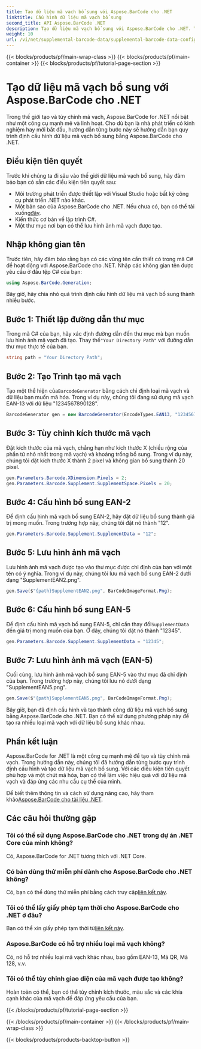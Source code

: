 ```yaml
---
title: Tạo dữ liệu mã vạch bổ sung với Aspose.BarCode cho .NET
linktitle: Cấu hình dữ liệu mã vạch bổ sung
second_title: API Aspose.BarCode .NET
description: Tạo dữ liệu mã vạch bổ sung với Aspose.BarCode cho .NET. Tùy chỉnh mã vạch EAN-2 và EAN-5 một cách dễ dàng. Hướng dẫn từng bước dành cho nhà phát triển .NET.
weight: 10
url: /vi/net/supplemental-barcode-data/supplemental-barcode-data-configuration/
---
```


{{< blocks/products/pf/main-wrap-class >}}
{{< blocks/products/pf/main-container >}}
{{< blocks/products/pf/tutorial-page-section >}}

# Tạo dữ liệu mã vạch bổ sung với Aspose.BarCode cho .NET


Trong thế giới tạo và tùy chỉnh mã vạch, Aspose.BarCode for .NET nổi bật như một công cụ mạnh mẽ và linh hoạt. Cho dù bạn là nhà phát triển có kinh nghiệm hay mới bắt đầu, hướng dẫn từng bước này sẽ hướng dẫn bạn quy trình định cấu hình dữ liệu mã vạch bổ sung bằng Aspose.BarCode cho .NET. 

## Điều kiện tiên quyết

Trước khi chúng ta đi sâu vào thế giới dữ liệu mã vạch bổ sung, hãy đảm bảo bạn có sẵn các điều kiện tiên quyết sau:

- Môi trường phát triển được thiết lập với Visual Studio hoặc bất kỳ công cụ phát triển .NET nào khác.
-  Một bản sao của Aspose.BarCode cho .NET. Nếu chưa có, bạn có thể tải xuống[đây](https://releases.aspose.com/barcode/net/).
- Kiến thức cơ bản về lập trình C#.
- Một thư mục nơi bạn có thể lưu hình ảnh mã vạch được tạo.

## Nhập không gian tên

Trước tiên, hãy đảm bảo rằng bạn có các vùng tên cần thiết có trong mã C# để hoạt động với Aspose.BarCode cho .NET. Nhập các không gian tên được yêu cầu ở đầu tệp C# của bạn:

```csharp
using Aspose.BarCode.Generation;
```

Bây giờ, hãy chia nhỏ quá trình định cấu hình dữ liệu mã vạch bổ sung thành nhiều bước.

## Bước 1: Thiết lập đường dẫn thư mục

 Trong mã C# của bạn, hãy xác định đường dẫn đến thư mục mà bạn muốn lưu hình ảnh mã vạch đã tạo. Thay thế`"Your Directory Path"` với đường dẫn thư mục thực tế của bạn.

```csharp
string path = "Your Directory Path";
```

## Bước 2: Tạo Trình tạo mã vạch

 Tạo một thể hiện của`BarcodeGenerator` bằng cách chỉ định loại mã vạch và dữ liệu bạn muốn mã hóa. Trong ví dụ này, chúng tôi đang sử dụng mã vạch EAN-13 với dữ liệu "1234567890128".

```csharp
BarcodeGenerator gen = new BarcodeGenerator(EncodeTypes.EAN13, "1234567890128");
```

## Bước 3: Tùy chỉnh kích thước mã vạch

Đặt kích thước của mã vạch, chẳng hạn như kích thước X (chiều rộng của phần tử nhỏ nhất trong mã vạch) và khoảng trống bổ sung. Trong ví dụ này, chúng tôi đặt kích thước X thành 2 pixel và không gian bổ sung thành 20 pixel.

```csharp
gen.Parameters.Barcode.XDimension.Pixels = 2;
gen.Parameters.Barcode.Supplement.SupplementSpace.Pixels = 20;
```

## Bước 4: Cấu hình bổ sung EAN-2

Để định cấu hình mã vạch bổ sung EAN-2, hãy đặt dữ liệu bổ sung thành giá trị mong muốn. Trong trường hợp này, chúng tôi đặt nó thành "12". 

```csharp
gen.Parameters.Barcode.Supplement.SupplementData = "12";
```

## Bước 5: Lưu hình ảnh mã vạch

Lưu hình ảnh mã vạch được tạo vào thư mục được chỉ định của bạn với một tên có ý nghĩa. Trong ví dụ này, chúng tôi lưu mã vạch bổ sung EAN-2 dưới dạng "SupplementEAN2.png".

```csharp
gen.Save($"{path}SupplementEAN2.png", BarCodeImageFormat.Png);
```

## Bước 6: Cấu hình bổ sung EAN-5

 Để định cấu hình mã vạch bổ sung EAN-5, chỉ cần thay đổi`SupplementData` đến giá trị mong muốn của bạn. Ở đây, chúng tôi đặt nó thành "12345".

```csharp
gen.Parameters.Barcode.Supplement.SupplementData = "12345";
```

## Bước 7: Lưu hình ảnh mã vạch (EAN-5)

Cuối cùng, lưu hình ảnh mã vạch bổ sung EAN-5 vào thư mục đã chỉ định của bạn. Trong trường hợp này, chúng tôi lưu nó dưới dạng "SupplementEAN5.png".

```csharp
gen.Save($"{path}SupplementEAN5.png", BarCodeImageFormat.Png);
```

Bây giờ, bạn đã định cấu hình và tạo thành công dữ liệu mã vạch bổ sung bằng Aspose.BarCode cho .NET. Bạn có thể sử dụng phương pháp này để tạo ra nhiều loại mã vạch với dữ liệu bổ sung khác nhau.

## Phần kết luận

Aspose.BarCode for .NET là một công cụ mạnh mẽ để tạo và tùy chỉnh mã vạch. Trong hướng dẫn này, chúng tôi đã hướng dẫn từng bước quy trình định cấu hình và tạo dữ liệu mã vạch bổ sung. Với các điều kiện tiên quyết phù hợp và một chút mã hóa, bạn có thể làm việc hiệu quả với dữ liệu mã vạch và đáp ứng các nhu cầu cụ thể của mình.

 Để biết thêm thông tin và cách sử dụng nâng cao, hãy tham khảo[Aspose.BarCode cho tài liệu .NET](https://reference.aspose.com/barcode/net/).

## Các câu hỏi thường gặp

### Tôi có thể sử dụng Aspose.BarCode cho .NET trong dự án .NET Core của mình không?
Có, Aspose.BarCode for .NET tương thích với .NET Core.

### Có bản dùng thử miễn phí dành cho Aspose.BarCode cho .NET không?
 Có, bạn có thể dùng thử miễn phí bằng cách truy cập[liên kết này](https://releases.aspose.com/).

### Tôi có thể lấy giấy phép tạm thời cho Aspose.BarCode cho .NET ở đâu?
 Bạn có thể xin giấy phép tạm thời từ[liên kết này](https://purchase.aspose.com/temporary-license/).

### Aspose.BarCode có hỗ trợ nhiều loại mã vạch không?
Có, nó hỗ trợ nhiều loại mã vạch khác nhau, bao gồm EAN-13, Mã QR, Mã 128, v.v.

### Tôi có thể tùy chỉnh giao diện của mã vạch được tạo không?
Hoàn toàn có thể, bạn có thể tùy chỉnh kích thước, màu sắc và các khía cạnh khác của mã vạch để đáp ứng yêu cầu của bạn.

{{< /blocks/products/pf/tutorial-page-section >}}

{{< /blocks/products/pf/main-container >}}
{{< /blocks/products/pf/main-wrap-class >}}

{{< blocks/products/products-backtop-button >}}
